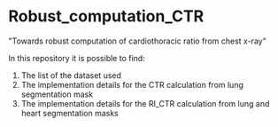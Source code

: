 # Robust_computation_CTR
"Towards robust computation of cardiothoracic ratio from chest x-ray"

In this repository it is possible to find:
  1. The list of the dataset used
  2. The implementation details for the CTR calculation from lung segmentation mask
  3. The implementation details for the RI_CTR calculation from lung and heart segmentation masks
  
